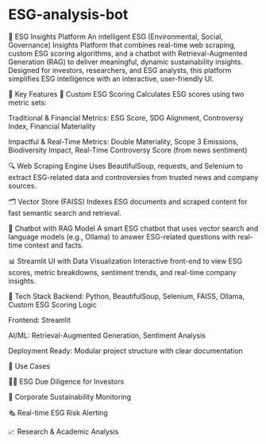 # ESG-analysis-bot
🌱 ESG Insights Platform
An intelligent ESG (Environmental, Social, Governance) Insights Platform that combines real-time web scraping, custom ESG scoring algorithms, and a chatbot with Retrieval-Augmented Generation (RAG) to deliver meaningful, dynamic sustainability insights. Designed for investors, researchers, and ESG analysts, this platform simplifies ESG intelligence with an interactive, user-friendly UI.

🔧 Key Features
🧠 Custom ESG Scoring
Calculates ESG scores using two metric sets:

Traditional & Financial Metrics: ESG Score, SDG Alignment, Controversy Index, Financial Materiality

Impactful & Real-Time Metrics: Double Materiality, Scope 3 Emissions, Biodiversity Impact, Real-Time Controversy Score (from news sentiment)

🔍 Web Scraping Engine
Uses BeautifulSoup, requests, and Selenium to extract ESG-related data and controversies from trusted news and company sources.

🗂 Vector Store (FAISS)
Indexes ESG documents and scraped content for fast semantic search and retrieval.

🤖 Chatbot with RAG Model
A smart ESG chatbot that uses vector search and language models (e.g., Ollama) to answer ESG-related questions with real-time context and facts.

📊 Streamlit UI with Data Visualization
Interactive front-end to view ESG scores, metric breakdowns, sentiment trends, and real-time company insights.

📁 Tech Stack
Backend: Python, BeautifulSoup, Selenium, FAISS, Ollama, Custom ESG Scoring Logic

Frontend: Streamlit

AI/ML: Retrieval-Augmented Generation, Sentiment Analysis

Deployment Ready: Modular project structure with clear documentation

📌 Use Cases

🧑‍💼 ESG Due Diligence for Investors

🏢 Corporate Sustainability Monitoring

🗞 Real-time ESG Risk Alerting

📈 Research & Academic Analysis

